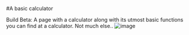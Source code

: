 #A basic calculator
  
Build Beta: A page with a calculator along with its utmost basic functions you can find at a calculator. Not much else..
![image](https://user-images.githubusercontent.com/130273473/230778917-d84d0554-b81b-480b-af38-69465398472b.png)
